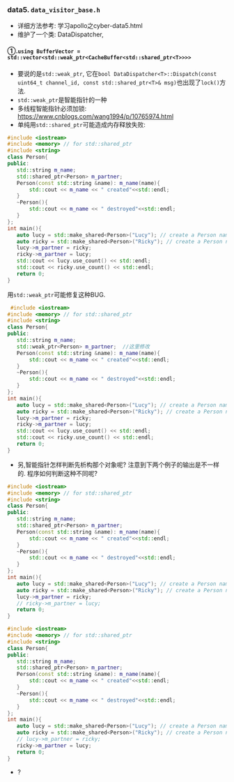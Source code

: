 ### data5. `data_visitor_base.h`

- 详细方法参考: 学习apollo之cyber-data5.html
- 维护了一个类: DataDispatcher, 

#### ①.`using BufferVector = std::vector<std::weak_ptr<CacheBuffer<std::shared_ptr<T>>>>`
 - 要说的是`std::weak_ptr`, 它在`bool DataDispatcher<T>::Dispatch(const uint64_t channel_id, const std::shared_ptr<T>& msg)`也出现了`lock()`方法. 
 - `std::weak_ptr`是智能指针的一种
 - 多线程智能指针必须加锁: https://www.cnblogs.com/wang1994/p/10765974.html
 - 单纯用`std::shared_ptr`可能造成内存释放失败:
 ```c++
 #include <iostream>
#include <memory> // for std::shared_ptr
#include <string>
class Person{
public:
	std::string m_name;
	std::shared_ptr<Person> m_partner; 
	Person(const std::string &name): m_name(name){ 
		std::cout << m_name << " created"<<std::endl;
	}
	~Person(){
		std::cout << m_name << " destroyed"<<std::endl;
	}
};
int main(){
	auto lucy = std::make_shared<Person>("Lucy"); // create a Person named "Lucy"
	auto ricky = std::make_shared<Person>("Ricky"); // create a Person named "Ricky"
    lucy->m_partner = ricky;
    ricky->m_partner = lucy;
    std::cout << lucy.use_count() << std::endl;
    std::cout << ricky.use_count() << std::endl;
	return 0;
}
 ```
 用`std::weak_ptr`可能修复这种BUG. 
 ```c++
  #include <iostream>
#include <memory> // for std::shared_ptr
#include <string>
class Person{
public:
	std::string m_name;
	std::weak_ptr<Person> m_partner;  //这里修改
	Person(const std::string &name): m_name(name){ 
		std::cout << m_name << " created"<<std::endl;
	}
	~Person(){
		std::cout << m_name << " destroyed"<<std::endl;
	}
};
int main(){
	auto lucy = std::make_shared<Person>("Lucy"); // create a Person named "Lucy"
	auto ricky = std::make_shared<Person>("Ricky"); // create a Person named "Ricky"
    lucy->m_partner = ricky;
    ricky->m_partner = lucy;
    std::cout << lucy.use_count() << std::endl;
    std::cout << ricky.use_count() << std::endl;
	return 0;
}
 ```
 - 另,智能指针怎样判断先析构那个对象呢? 注意到下两个例子的输出是不一样的. 程序如何判断这种不同呢? 
 ```c++
 #include <iostream>
#include <memory> // for std::shared_ptr
#include <string>
class Person{
public:
	std::string m_name;
	std::shared_ptr<Person> m_partner; 
	Person(const std::string &name): m_name(name){ 
		std::cout << m_name << " created"<<std::endl;
	}
	~Person(){
		std::cout << m_name << " destroyed"<<std::endl;
	}
};
int main(){
	auto lucy = std::make_shared<Person>("Lucy"); // create a Person named "Lucy"
	auto ricky = std::make_shared<Person>("Ricky"); // create a Person named "Ricky"
    lucy->m_partner = ricky;
    // ricky->m_partner = lucy;
	return 0;
}
 ```

 ```c++
 #include <iostream>
#include <memory> // for std::shared_ptr
#include <string>
class Person{
public:
	std::string m_name;
	std::shared_ptr<Person> m_partner; 
	Person(const std::string &name): m_name(name){ 
		std::cout << m_name << " created"<<std::endl;
	}
	~Person(){
		std::cout << m_name << " destroyed"<<std::endl;
	}
};
int main(){
	auto lucy = std::make_shared<Person>("Lucy"); // create a Person named "Lucy"
	auto ricky = std::make_shared<Person>("Ricky"); // create a Person named "Ricky"
    // lucy->m_partner = ricky;
    ricky->m_partner = lucy;
	return 0;
}
 ```
 - ?